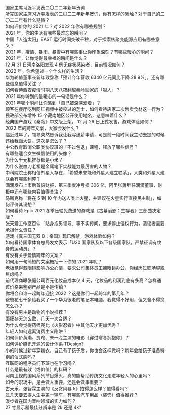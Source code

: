 国家主席习近平发表二〇二二年新年贺词  
听完国家主席习近平发表的二〇二二年新年贺词，你有怎样的感触？对于自己的二〇二二年有什么期待？  
如何评价你的 2021 年？对 2022 年你有哪些规划？  
2021 年，你的生活有哪些最难忘的瞬间？  
中国「人造太阳」EAST 运行时间突破千秒，对于探索核聚变能源应用有哪些意义？  
2021 年，疫情、暴雨、暴雪中有哪些事让你印象深刻？有哪些暖心的瞬间？  
2021 年，让你觉得最幸福的瞬间是什么？  
12 月 31 日河南洛阳发现 4 例无症状感染者，目前情况如何？  
2022 年，你希望过一个什么样的生活？  
华为轮值董事长新年致辞称「预计今年营收 6340 亿元同比下降 28.9%」，还有哪些信息值得关注 ？  
如何看待西安疫情时期八天八夜翻越秦岭回家的「狠人」？  
2021 年你听到的最暖心的一句话是什么？  
2021 年哪个瞬间让你感到「自己被深深爱着」？  
顾客在餐厅吃到网红视频中被咬过的芝士，如何看待店家二次售卖食材这一行为？  
民政部公布增补 15 个藏南地区公开使用地名，这意味着什么？  
经典国产游戏《秦殇》中文版上架， 12 月 29 日正式发售，游戏体验如何？  
2022 年的跨年文案，大家会发什么？  
临近过年了，领导突然告诉我让我写涨薪申请，可是前一段时间我主动去提的时候还给我画大饼。这次是怎么了？  
中公教育取消公职类协议班的「不过包退」课程，释放了哪些信号？  
有哪些适合女生微信使用的头像？  
为什么千元机推荐都是小米？  
为什么说血刀老祖是金庸笔下实战能力最厉害的人物？  
中科院院士称相信外星人存在，「希望未来能和外星人建立联系」，人类和外星人建联会有哪些利弊？  
滴滴发布上市后首份财报，第三季度净亏损 306 亿，阿里张勇辞任滴滴董事，财报中还有哪些内容值得关注？  
马斯克称「将在 5 到 10 年内送人类上火星，并建议在火星实行直接民主制」，如何评价其设想？  
如何看待 Epic 2021 冬季压轴免费送的游戏是《古墓丽影：生存者》三部曲决定版？  
张天爱工作室否认「贴身抱男领导」等不实传闻，要求停止侵权行为，造谣者需要承担什么责任？  
游戏《真三国无双 8：帝国》现已解禁，游戏体验如何？  
如何看待国家体育总局发文表示「U20 国家队及以下各级国家队，严禁征调有纹身的运动员」？  
有没有关于爱情跨年的文案？  
如何用一句简短的文案概括一下你的 2021 年呢？  
老板觉得戴眼镜影响办公心情，要求公司集体员工摘眼镜办公，你经历过职场容貌焦虑吗？  
前代理商曝张庭公司百元化妆品成本仅 4 元，化妆品的利润到底有多高？怎样通过价格来鉴别产品是不是传销？  
你将会和谁一起跨年迎接 2022 ？这是你们一起跨年的第几年？  
爸爸花七千多给我买了一个华为很老的笔记本电脑，我觉得不好用，但又舍不得换怎么办？  
有没有男主是动物的小说推荐？  
面膜冬天怎么敷，几天一次合适？  
为什么会觉得药师兜比《火影忍者》中其他天才更加优秀？  
年轻人如何远离消费主义陷阱？  
如何评价黄渤、贾玲、朱一龙主演的电影《穿过寒冬拥抱你》？  
如何评价腾讯开源的设计体系 TDesign?  
小的时候过新年穿新衣，自己有了孩子后，你也会这样做吗？新年会给孩子准备特别的仪式感吗？  
互联网的程序员们下班也在学习吗？  
什么是最有效（或价值）的科研？  
河南卫视的国风系列节目爆火，真的能帮助传统文化走进年轻人的心里吗？  
如今的职场中，是会做人重要，还是会做事重要？  
古天乐、张智霖主演的《反贪风暴 5》拍得怎么样？值得看吗？  
过几天要去提人生中第一辆车，有哪些汽车用品（装饰）值得推荐？  
漫步者在国内音响领域的实力如何？  
27 寸显示器最佳分辨率是 2k 还是 4k?  
